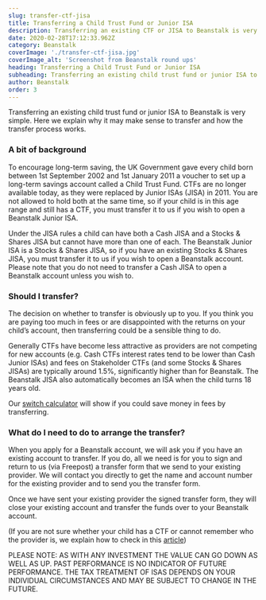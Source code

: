 ```yaml
---
slug: transfer-ctf-jisa
title: Transferring a Child Trust Fund or Junior ISA 
description: Transferring an existing CTF or JISA to Beanstalk is very simple. Find out why it may make sense to transfer your child's account and how the process works.
date: 2020-02-28T17:12:33.962Z
category: Beanstalk
coverImage: './transfer-ctf-jisa.jpg'
coverImage_alt: 'Screenshot from Beanstalk round ups'
heading: Transferring a Child Trust Fund or Junior ISA 
subheading: Transferring an existing child trust fund or junior ISA to Beanstalk is very simple. Here we explain why it may make sense to transfer and how the transfer process works.
author: Beanstalk
order: 3
---
```


Transferring an existing child trust fund or junior ISA to Beanstalk is very simple.  Here we explain why it may make sense to transfer and how the transfer process works.

### A bit of background

To encourage long-term saving, the UK Government gave every child born between 1st September 2002 and 1st January 2011 a voucher to set up a long-term savings account called a Child Trust Fund. CTFs are no longer available today, as they were replaced by Junior ISAs (JISA) in 2011. You are not allowed to hold both at the same time, so if your child is in this age range and still has a CTF, you must transfer it to us if you wish to open a Beanstalk Junior ISA.

Under the JISA rules a child can have both a Cash JISA and a Stocks & Shares JISA but cannot have more than one of each. The Beanstalk Junior ISA is a Stocks & Shares JISA, so if you have an existing Stocks & Shares JISA, you must transfer it to us if you wish to open a Beanstalk account.  Please note that you do not need to transfer a Cash JISA to open a Beanstalk account unless you wish to.

### Should I transfer?

The decision on whether to transfer is obviously up to you. If you think you are paying too much in fees or are disappointed with the returns on your child’s account, then transferring could be a sensible thing to do.

Generally CTFs have become less attractive as providers are not competing for new accounts (e.g. Cash CTFs interest rates tend to be lower than Cash Junior ISAs) and fees on Stakeholder CTFs (and some Stocks & Shares JISAs) are typically around 1.5%, significantly higher than for Beanstalk. The Beanstalk JISA also automatically becomes an ISA when the child turns 18 years old.

Our [switch calculator](/ctf-calculator) will show if you could save money in fees by transferring.

### What do I need to do to arrange the transfer?

When you apply for a Beanstalk account, we will ask you if you have an existing account to transfer.  If you do, all we need is for you to sign and return to us (via Freepost) a transfer form that we send to your existing provider. We will contact you directly to get the name and account number for the existing provider and to send you the transfer form. 

Once we have sent your existing provider the signed transfer form, they will close your existing account and transfer the funds over to your Beanstalk account.

(If you are not sure whether your child has a CTF or cannot remember who the provider is, we explain how to check in this <a href="https://beanstalkapp.co.uk/articles/locate-a-missing-ctf">article</a>)

PLEASE NOTE: AS WITH ANY INVESTMENT THE VALUE CAN GO DOWN AS WELL AS UP. PAST PERFORMANCE IS NO INDICATOR OF FUTURE PERFORMANCE. THE TAX TREATMENT OF ISAS DEPENDS ON YOUR INDIVIDUAL CIRCUMSTANCES AND MAY BE SUBJECT TO CHANGE IN THE FUTURE.
